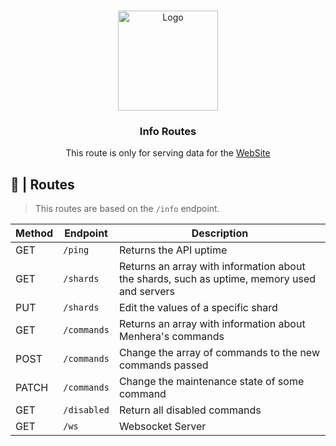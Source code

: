 <br />
<p align="center">
  <a href="https://github.com/ySnoopyDogy/Menhera-Tools">
    <img src="https://i.imgur.com/jjgBki0.png" alt="Logo" width="160" height="160">
  </a>

  <h3 align="center"> Info Routes </h3>

  <p align="center">
    This route is only for serving data for the <a href="https://menherabot.xyz">WebSite</a>
    <br />
  </p>
</p>

## 🔀 | Routes

> This routes are based on the `/info` endpoint.

| Method | Endpoint    | Description                                                                                 |
| ------ | ----------- | ------------------------------------------------------------------------------------------- |
| GET    | `/ping`     | Returns the API uptime                                                                      |
| GET    | `/shards`   | Returns an array with information about the shards, such as uptime, memory used and servers |
| PUT    | `/shards`   | Edit the values ​​of a specific shard                                                       |
| GET    | `/commands` | Returns an array with information about Menhera's commands                                  |
| POST   | `/commands` | Change the array of commands to the new commands passed                                     |
| PATCH  | `/commands` | Change the maintenance state of some command                                                |
| GET    | `/disabled` | Return all disabled commands                                                                |
| GET    | `/ws`       | Websocket Server                                                                            |
